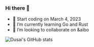 ### Hi there 👋
- 🔭 Start coding on March 4, 2023
- 🌱 I’m currently learning Go and Rust
- 👯 I’m looking to collaborate on &aibo


![Dusai's GitHub stats](https://github-readme-stats.vercel.app/api?username=SU15VTE)
